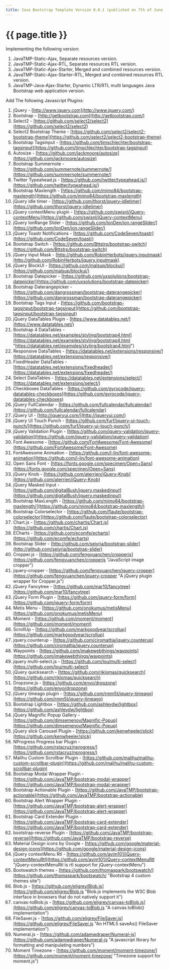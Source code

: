 ```yaml
---
title: Java Bootstrap Template Version 0.0.1 (published on 7th of June, 2018)
---
```

# {{ page.title }}

Implementing the following version:

1.  JavaTMP-Static-Ajax, Separate resources version.
2.  JavaTMP-Static-Ajax-RTL, Separate resources RTL version.
3.  JavaTMP-Static-Ajax-Starter, Merged and combined resources version.
4.  JavaTMP-Static-Ajax-Starter-RTL, Merged and combined resources RTL version.
5.  JavaTMP-Java-Ajax-Starter, Dynamic LTR/RTL multi languages Java Bootstrap web application version.

Add The following Javascript Plugins:

1.  jQuery - [http://www.jquery.com](http://www.jquery.com/)
2.  Bootstrap - [http://getbootstrap.com](http://getbootstrap.com/)
3.  Select2 - [https://github.com/select2/select2](https://github.com/select2/select2)
4.  Select2 Bootstrap Theme - [https://github.com/select2/select2-bootstrap-theme](https://github.com/select2/select2-bootstrap-theme)
5.  Bootstrap Tagsinput - [https://github.com/timschlechter/bootstrap-tagsinput](https://github.com/timschlechter/bootstrap-tagsinput)
6.  Autosize - [https://github.com/jackmoore/autosize](https://github.com/jackmoore/autosize)
7.  Bootstrap Summernote - [https://github.com/summernote/summernote/](https://github.com/summernote/summernote/)
8.  Twitter Typeahead.js - [https://github.com/twitter/typeahead.js/](https://github.com/twitter/typeahead.js/)
9.  Bootstrap Maxlength - [https://github.com/mimo84/bootstrap-maxlength](https://github.com/mimo84/bootstrap-maxlength)
10.  jQuery idle timer - [https://github.com/thorst/jquery-idletimer](https://github.com/thorst/jquery-idletimer)
11.  jQuery contextMenu plugin - [https://github.com/swisnl/jQuery-contextMenu](https://github.com/swisnl/jQuery-contextMenu)
12.  jQuery IonRange Slider - [https://github.com/IonDen/ion.rangeSlider/](https://github.com/IonDen/ion.rangeSlider/)
13.  jQuery Toastr Notifications - [https://github.com/CodeSeven/toastr](https://github.com/CodeSeven/toastr)
14.  Bootstrap Switch - [https://github.com/Bttstrp/bootstrap-switch](https://github.com/Bttstrp/bootstrap-switch)
15.  jQuery Input Mask - [http://github.com/RobinHerbots/jquery.inputmask](http://github.com/RobinHerbots/jquery.inputmask)
16.  jQuery BlockUI - [https://github.com/malsup/blockui/](https://github.com/malsup/blockui/)
17.  Bootstrap Datepicker - [https://github.com/uxsolutions/bootstrap-datepicker](https://github.com/uxsolutions/bootstrap-datepicker)
18.  Bootstrap Daterangepicker - [https://github.com/dangrossman/bootstrap-daterangepicker](https://github.com/dangrossman/bootstrap-daterangepicker)
19.  Bootstrap Tags Input - [https://github.com/bootstrap-tagsinput/bootstrap-tagsinput](https://github.com/bootstrap-tagsinput/bootstrap-tagsinput)
20.  jQuery DataTables Plugin - [https://www.datatables.net/](https://www.datatables.net/)
21.  Bootstrap 4 DataTables - [https://datatables.net/examples/styling/bootstrap4.html](https://datatables.net/examples/styling/bootstrap4.html "https://datatables.net/examples/styling/bootstrap4.html")
22.  Responsive DataTables - [https://datatables.net/extensions/responsive/](https://datatables.net/extensions/responsive/)
23.  FixedHeader DataTables - [https://datatables.net/extensions/fixedheader/](https://datatables.net/extensions/fixedheader/)
24.  Select DataTables - [https://datatables.net/extensions/select/](https://datatables.net/extensions/select/)
25.  Checkboxes DataTables - [https://github.com/gyrocode/jquery-datatables-checkboxes](https://github.com/gyrocode/jquery-datatables-checkboxes)
26.  jQuery FullCalendar - [https://github.com/fullcalendar/fullcalendar](https://github.com/fullcalendar/fullcalendar)
27.  jQuery UI - [http://jqueryui.com/](http://jqueryui.com/)
28.  jQuery UI Touch Punch - [https://github.com/furf/jquery-ui-touch-punch/](https://github.com/furf/jquery-ui-touch-punch/)
29.  jQuery Validation Plugin - [https://github.com/jquery-validation/jquery-validation](https://github.com/jquery-validation/jquery-validation)
30.  Font Awesome - [https://github.com/FortAwesome/Font-Awesome](https://github.com/FortAwesome/Font-Awesome)
31.  FontAwesome Animation - [https://github.com/l-lin/font-awesome-animation](https://github.com/l-lin/font-awesome-animation)
32.  Open Sans Font - [https://fonts.google.com/specimen/Open+Sans](https://fonts.google.com/specimen/Open+Sans)
33.  jQuery Knob - [https://github.com/aterrien/jQuery-Knob](https://github.com/aterrien/jQuery-Knob)
34.  jQuery Masked Input - [https://github.com/digitalBush/jquery.maskedinput](https://github.com/digitalBush/jquery.maskedinput)
35.  Bootstrap MaxLength - [https://github.com/mimo84/bootstrap-maxlength/](https://github.com/mimo84/bootstrap-maxlength/)
36.  Bootstrap Colorselector - [https://github.com/flaute/bootstrap-colorselector](https://github.com/flaute/bootstrap-colorselector)
37.  Chart.js - [https://github.com/chartjs/Chart.js](https://github.com/chartjs/Chart.js)
38.  ECharts - [https://github.com/ecomfe/echarts](https://github.com/ecomfe/echarts)
39.  Bootstrap Slider - [http://github.com/seiyria/bootstrap-slider](http://github.com/seiyria/bootstrap-slider)
40.  Cropper.js - [https://github.com/fengyuanchen/cropperjs](https://github.com/fengyuanchen/cropperjs "JavaScript image cropper")
41.  jquery-cropper - [https://github.com/fengyuanchen/jquery-cropper](https://github.com/fengyuanchen/jquery-cropper "A jQuery plugin wrapper for Cropper.js")
42.  jQuery Fancytree - [https://github.com/mar10/fancytree](https://github.com/mar10/fancytree)
43.  jQuery Form Plugin - [https://github.com/jquery-form/form](https://github.com/jquery-form/form)
44.  Metis Menu - [https://github.com/onokumus/metisMenu](https://github.com/onokumus/metisMenu)
45.  Moment - [https://github.com/moment/moment](https://github.com/moment/moment)
46.  ScrollUp - [https://github.com/markgoodyear/scrollup](https://github.com/markgoodyear/scrollup)
47.  jquery.counterup - [https://github.com/ciromattia/jquery.counterup](https://github.com/ciromattia/jquery.counterup)
48.  Waypoints - [https://github.com/imakewebthings/waypoints](https://github.com/imakewebthings/waypoints)
49.  jquery multi-select.js - [https://github.com/lou/multi-select](https://github.com/lou/multi-select)
50.  jQuery quicksearch - [https://github.com/riklomas/quicksearch](https://github.com/riklomas/quicksearch)
51.  Dropzone.js - [https://github.com/enyo/dropzone](https://github.com/enyo/dropzone)
52.  jQuery timeago plugin - [https://github.com/rmm5t/jquery-timeago](https://github.com/rmm5t/jquery-timeago)
53.  Bootstrap Lightbox - [https://github.com/ashleydw/lightbox](https://github.com/ashleydw/lightbox)
54.  jQuery Magnific Popup Gallery - [https://github.com/dimsemenov/Magnific-Popup](https://github.com/dimsemenov/Magnific-Popup)
55.  jQuery slick Carousel Plugin - [https://github.com/kenwheeler/slick](https://github.com/kenwheeler/slick)
56.  NProgress Progress bar Plugin - [https://github.com/rstacruz/nprogress/](https://github.com/rstacruz/nprogress/)
57.  Malihu Custom Scrollbar Plugin - [https://github.com/malihu/malihu-custom-scrollbar-plugin](https://github.com/malihu/malihu-custom-scrollbar-plugin)
58.  Bootstrap Modal Wrapper Plugin - [https://github.com/JavaTMP/bootstrap-modal-wrapper](https://github.com/JavaTMP/bootstrap-modal-wrapper)
59.  Bootstrap Actionable Plugin - [https://github.com/JavaTMP/bootstrap-actionable](https://github.com/JavaTMP/bootstrap-actionable)
60.  Bootstrap Alert Wrapper Plugin - [https://github.com/JavaTMP/bootstrap-alert-wrapper](https://github.com/JavaTMP/bootstrap-alert-wrapper)
61.  Bootstrap Card Extender Plugin - [https://github.com/JavaTMP/bootstrap-card-extender](https://github.com/JavaTMP/bootstrap-card-extender)
62.  bootstrap-reverse Plugin - [https://github.com/JavaTMP/bootstrap-reverse](https://github.com/JavaTMP/bootstrap-reverse)
63.  Material Design icons by Google - [https://github.com/google/material-design-icons](https://github.com/google/material-design-icons)
64.  jQuery contextMenu Rtl - [https://github.com/avim101/jQuery-contextMenuRtl](https://github.com/avim101/jQuery-contextMenuRtl "jQuery-contextMenuRtl is rtl support for jQuery-contextMenu")
65.  Bootswatch themes - [https://github.com/thomaspark/bootswatch/](https://github.com/thomaspark/bootswatch/ "Bootstrap 4 custom themes site")
66.  Blob.js - [https://github.com/eligrey/Blob.js](https://github.com/eligrey/Blob.js "Blob.js implements the W3C Blob interface in browsers that do not natively support it")
67.  canvas-toBlob.js - [https://github.com/eligrey/canvas-toBlob.js](https://github.com/eligrey/canvas-toBlob.js "A canvas.toBlob() implementation")
68.  FileSaver.js - [https://github.com/eligrey/FileSaver.js](https://github.com/eligrey/FileSaver.js "An HTML5 saveAs() FileSaver implementation")
69.  Numeral.js - [https://github.com/adamwdraper/Numeral-js](https://github.com/adamwdraper/Numeral-js "A javascript library for formatting and manipulating numbers")
70.  Moment Timezone - [https://github.com/moment/moment-timezone/](https://github.com/moment/moment-timezone/ "Timezone support for moment.js")